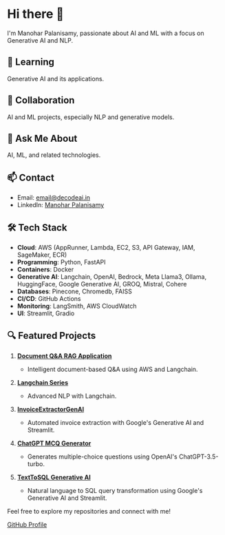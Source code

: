 # Hi there 👋

I'm Manohar Palanisamy, passionate about AI and ML with a focus on Generative AI and NLP.

## 🌱 Learning
Generative AI and its applications.

## 👯 Collaboration
AI and ML projects, especially NLP and generative models.

## 💬 Ask Me About
AI, ML, and related technologies.

## 📫 Contact
- Email: [email@decodeai.in](mailto:email@decodeai.in)
- LinkedIn: [Manohar Palanisamy](https://www.linkedin.com/in/manoharpalanisamy)

## 🛠️ Tech Stack
- **Cloud**: AWS (AppRunner, Lambda, EC2, S3, API Gateway, IAM, SageMaker, ECR)
- **Programming**: Python, FastAPI
- **Containers**: Docker
- **Generative AI**: Langchain, OpenAI, Bedrock, Meta Llama3, Ollama, HuggingFace, Google Generative AI, GROQ, Mistral, Cohere
- **Databases**: Pinecone, Chromedb, FAISS
- **CI/CD**: GitHub Actions
- **Monitoring**: LangSmith, AWS CloudWatch
- **UI**: Streamlit, Gradio

## 🔍 Featured Projects
1. **[Document Q&A RAG Application](https://github.com/manoharpalanisamy/Build-and-deploy-RAG-in-AWS-lambda-ECR-docker-langchain-Huggingface-)**
   - Intelligent document-based Q&A using AWS and Langchain.

2. **[Langchain Series](https://github.com/manoharpalanisamy/Updated-Langchain-Series)**
   - Advanced NLP with Langchain.

3. **[InvoiceExtractorGenAI](https://github.com/manoharpalanisamy/InvoiceExtractorGenAI)**
   - Automated invoice extraction with Google's Generative AI and Streamlit.

4. **[ChatGPT MCQ Generator](https://github.com/manoharpalanisamy/ChatGPT-MCQ-Generator)**
   - Generates multiple-choice questions using OpenAI's ChatGPT-3.5-turbo.

5. **[TextToSQL Generative AI](https://github.com/manoharpalanisamy/TextToSQLGenerativeAI)**
   - Natural language to SQL query transformation using Google's Generative AI and Streamlit.

Feel free to explore my repositories and connect with me!

[GitHub Profile](https://github.com/manoharpalanisamy/)
